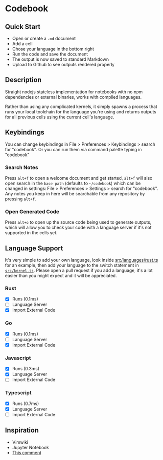 
# Codebook 
## Quick Start
- Open or create a `.md` document
- Add a cell
- Chose your language in the bottom right
- Run the code and save the document
- The output is now saved to standard Markdown
- Upload to Github to see outputs rendered properly

## Description
Straight nodejs stateless implementation for notebooks with no npm dependencies or external binaries, works with compiled languages.

Rather than using any complicated kernels, it simply spawns a process that runs your local toolchain for the language you're using and returns outputs for all previous cells using the current cell's language.

## Keybindings
You can change keybindings in File > Preferences > Keybindings > search for "codebook". Or you can run them via command palette typing in "codebook"

### Search Notes
Press `alt+f` to open a welcome document and get started, `alt+f` will also open search in the `base path` (defaults to `~/codebook`) which can be changed in settings: File > Preferences > Settings > search for "codebook". Any notes you keep in here will be searchable from any repository by pressing `alt+f`.

### Open Generated Code
Press `alt+o` to open up the source code being used to generate outputs, which will allow you to check your code with a language server if it's not supported in the cells yet.

## Language Support
It's very simple to add your own language, look inside [src/languages/rust.ts](https://github.com/jackos/codebook/blob/main/src/languages/rust.ts) for an example, then add your language to the switch statement in [`src/kernel.ts`](https://github.com/jackos/codebook/blob/main/src/kernel.ts). Please open a pull request if you add a language, it's a lot easier than you might expect and it will be appreciated.

### Rust       
- [x] Runs (0.1ms)
- [ ] Language Server
- [x] Import External Code

### Go         
- [x] Runs (0.1ms)
- [ ] Language Server
- [x] Import External Code

### Javascript 
- [x] Runs (0.3ms)
- [x] Language Server
- [ ] Import External Code

### Typescript 
- [x] Runs (0.7ms)
- [x] Language Server
- [ ] Import External Code

## Inspiration
- Vimwiki
- Jupyter Notebook
- [This comment](https://news.ycombinator.com/item?id=11042400)

